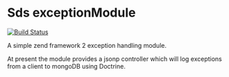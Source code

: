 Sds exceptionModule
===================

[![Build Status](https://secure.travis-ci.org/superdweebie/exceptionModule.png)](http://travis-ci.org/superdweebie/exceptionModule)

A simple zend framework 2 exception handling module.

At present the module provides a jsonp controller which will log exceptions from a
client to mongoDB using Doctrine.
